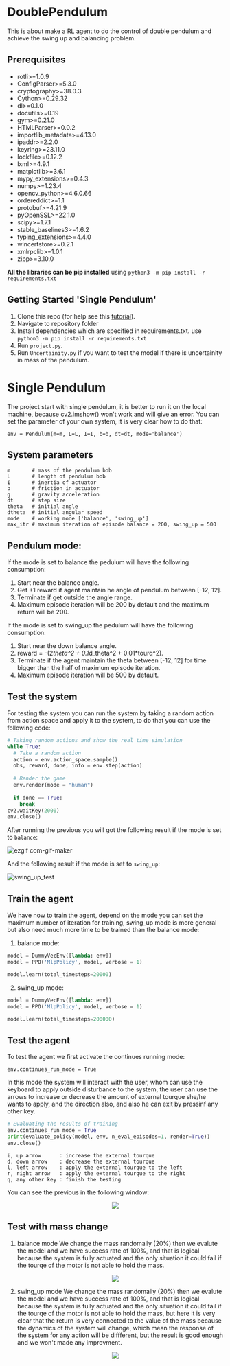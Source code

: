 # DoublePendulum
This is about make a RL agent to do the control of double pendulum and achieve the swing up and balancing problem.

## Prerequisites

* rotli>=1.0.9
* ConfigParser>=5.3.0
* cryptography>=38.0.3
* Cython>=0.29.32
* dl>=0.1.0
* docutils>=0.19
* gym>=0.21.0
* HTMLParser>=0.0.2
* importlib_metadata>=4.13.0
* ipaddr>=2.2.0
* keyring>=23.11.0
* lockfile>=0.12.2
* lxml>=4.9.1
* matplotlib>=3.6.1
* mypy_extensions>=0.4.3
* numpy>=1.23.4
* opencv_python>=4.6.0.66
* ordereddict>=1.1
* protobuf>=4.21.9
* pyOpenSSL>=22.1.0
* scipy>=1.7.1
* stable_baselines3>=1.6.2
* typing_extensions>=4.4.0
* wincertstore>=0.2.1
* xmlrpclib>=1.0.1
* zipp>=3.10.0

**All the libraries can be pip installed** using `python3 -m pip install -r requirements.txt`

## Getting Started 'Single Pendulum'

1. Clone this repo (for help see this [tutorial](https://help.github.com/articles/cloning-a-repository/)).
1. Navigate to repository folder
1. Install dependencies which are specified in requirements.txt. use `python3 -m pip install -r requirements.txt`
1. Run `project.py`.
1. Run `Uncertainity.py` if you want to test the model if there is uncertainity in mass of the pendulum.

# Single Pendulum
The project start with single pendulum, it is better to run it on the local machine, because cv2.imshow() won't work and will give an error.
You can set the parameter of your own system, it is very clear how to do that:
```
env = Pendulum(m=m, L=L, I=I, b=b, dt=dt, mode='balance')
```

## System parameters
```
m       # mass of the pendulum bob
L       # length of pendulum bob
I       # inertia of actuator
b       # friction in actuator 
g       # gravity acceleration
dt      # step size
theta   # initial angle
dtheta  # initial angular speed
mode    # working mode ['balance', 'swing_up']
max_itr # maximum iteration of episode balance = 200, swing_up = 500
```

## Pendulum mode:
If the mode is set to balance the pedulum will have the following consumption:
1. Start near the balance angle.
2. Get +1 reward if agent maintain he angle of pendulum between [-12, 12].
3. Terminate if get outside the angle range.
4. Maximum episode iteration will be 200 by default and the maximum return will be 200.

If the mode is set to swing_up the pedulum will have the following consumption:
1. Start near the down balance angle.
2. reward = -(2*theta^2 + 0.1*d_theta^2 + 0.01*tourq^2).
3. Terminate if the agent maintain the theta between [-12, 12] for time bigger than the half of maximum episode iteration.
4. Maximum episode iteration will be 500 by default.

## Test the system
For testing the system you can run the system by taking a random action from action space and apply it to the system, to do that you can use the following code:
```python
# Taking random actions and show the real time simulation
while True:
  # Take a random action
  action = env.action_space.sample()
  obs, reward, done, info = env.step(action)
  
  # Render the game
  env.render(mode = "human")
  
  if done == True:
    break
cv2.waitKey(2000)
env.close()
```
After running the previous you will got the following result if the mode is set to `balance`:

![ezgif com-gif-maker](https://user-images.githubusercontent.com/90157234/200178563-60efb62e-be2b-4758-90f2-537f2d0f9f33.gif)

And the following result if the mode is set to `swing_up`:

![swing_up_test](https://user-images.githubusercontent.com/90157234/200198293-bef5d29d-1d89-4676-8076-9f59ee8e6983.gif)

## Train the agent
We have now to train the agent, depend on the mode you can set the maximum number of iteration for training, swing_up mode is more general but also need much more time to be trained than the balance mode:
1. balance mode:
```python
model = DummyVecEnv([lambda: env])
model = PPO('MlpPolicy', model, verbose = 1)

model.learn(total_timesteps=20000)
```

2. swing_up mode:
```python
model = DummyVecEnv([lambda: env])
model = PPO('MlpPolicy', model, verbose = 1)

model.learn(total_timesteps=200000)
```
## Test the agent
To test the agent we first activate the continues running mode:
```
env.continues_run_mode = True
```
In this mode the system will interact with the user, whom can use the keyboard to apply outside disturbance to the system, the user can use the arrows to increase or decrease the amount of external tourque she/he wants to apply, and the direction also, and also he can exit by pressinf any other key. 
```python
# Evaluating the results of training 
env.continues_run_mode = True
print(evaluate_policy(model, env, n_eval_episodes=1, render=True))
env.close()
```

```
i, up arrow      : increase the external tourque
d, down arrow    : decrease the external tourque
l, left arrow    : apply the external tourque to the left
r, right arrow   : apply the external tourque to the right
q, any other key : finish the testing
```
You can see the previous in the following window:
<p align="center">
  <img src="https://github.com/Reinforcement-Learning-F22/DoublePendulum/blob/main/img/SP_continues_mode.png" />
</p>

## Test with mass change
1. balance mode
We change the mass randomally (20%) then we evalute the model and we have success rate of 100%, and that is logical because the system is fully actuated and the only situation it could fail if the tourqe of the motor is not able to hold the mass.
<p align="center">
  <img src="https://github.com/Reinforcement-Learning-F22/DoublePendulum/blob/main/img/SP_Balance.png" />
</p>

2. swing_up mode
We change the mass randomally (20%) then we evalute the model and we have success rate of 100%, and that is logical because the system is fully actuated and the only situation it could fail if the tourqe of the motor is not able to hold the mass, but here it is very clear that the return is very connected to the value of the mass because the dynamics of the system will change, which mean the response of the system for any action will be diffferent, but the result is good enough and we won't made any improvment.
<p align="center">
  <img src="https://github.com/Reinforcement-Learning-F22/DoublePendulum/blob/main/img/SP_Swing_Up.png" />
</p>
